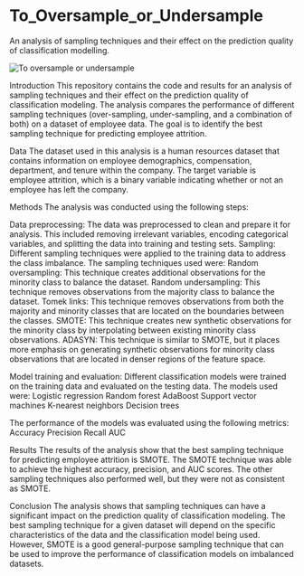 # To_Oversample_or_Undersample
An analysis of sampling techniques and their effect on the prediction quality of classification modelling.

![To oversample or undersample](https://media.licdn.com/dms/image/D4D12AQGBgwQGDLkcow/article_cover_image-shrink_720_1280/0/1690893813702?e=1707350400&v=beta&t=cDfqhcgGzwZCiRcxV6Ou31xBlkCt-IE3qEx1Byivjvw)


Introduction
This repository contains the code and results for an analysis of sampling techniques and their effect on the prediction quality of classification modeling. The analysis compares the performance of different sampling techniques (over-sampling, under-sampling, and a combination of both) on a dataset of employee data. The goal is to identify the best sampling technique for predicting employee attrition.

Data
The dataset used in this analysis is a human resources dataset that contains information on employee demographics, compensation, department, and tenure within the company. The target variable is employee attrition, which is a binary variable indicating whether or not an employee has left the company.

Methods
The analysis was conducted using the following steps:

Data preprocessing: The data was preprocessed to clean and prepare it for analysis. This included removing irrelevant variables, encoding categorical variables, and splitting the data into training and testing sets.
Sampling: Different sampling techniques were applied to the training data to address the class imbalance. The sampling techniques used were:
Random oversampling: This technique creates additional observations for the minority class to balance the dataset.
Random undersampling: This technique removes observations from the majority class to balance the dataset.
Tomek links: This technique removes observations from both the majority and minority classes that are located on the boundaries between the classes.
SMOTE: This technique creates new synthetic observations for the minority class by interpolating between existing minority class observations.
ADASYN: This technique is similar to SMOTE, but it places more emphasis on generating synthetic observations for minority class observations that are located in denser regions of the feature space.

Model training and evaluation: 
Different classification models were trained on the training data and evaluated on the testing data. The models used were:
Logistic regression
Random forest
AdaBoost
Support vector machines
K-nearest neighbors
Decision trees 

The performance of the models was evaluated using the following metrics:
Accuracy
Precision
Recall
AUC

Results
The results of the analysis show that the best sampling technique for predicting employee attrition is SMOTE. The SMOTE technique was able to achieve the highest accuracy, precision, and AUC scores. The other sampling techniques also performed well, but they were not as consistent as SMOTE.

Conclusion
The analysis shows that sampling techniques can have a significant impact on the prediction quality of classification modeling. The best sampling technique for a given dataset will depend on the specific characteristics of the data and the classification model being used. However, SMOTE is a good general-purpose sampling technique that can be used to improve the performance of classification models on imbalanced datasets.

